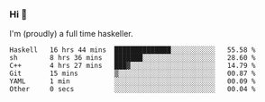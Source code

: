### Hi 👋

I'm (proudly) a full time haskeller.

<!--START_SECTION:waka-->

```text
Haskell   16 hrs 44 mins  ██████████████░░░░░░░░░░░   55.58 %
sh        8 hrs 36 mins   ███████░░░░░░░░░░░░░░░░░░   28.60 %
C++       4 hrs 27 mins   ███▓░░░░░░░░░░░░░░░░░░░░░   14.79 %
Git       15 mins         ▒░░░░░░░░░░░░░░░░░░░░░░░░   00.87 %
YAML      1 min           ░░░░░░░░░░░░░░░░░░░░░░░░░   00.09 %
Other     0 secs          ░░░░░░░░░░░░░░░░░░░░░░░░░   00.04 %
```

<!--END_SECTION:waka-->
